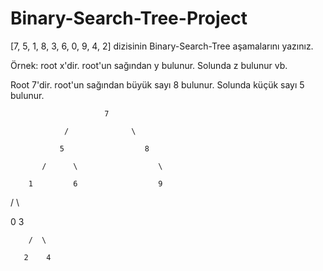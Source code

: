 # Binary-Search-Tree-Project

[7, 5, 1, 8, 3, 6, 0, 9, 4, 2] dizisinin Binary-Search-Tree aşamalarını yazınız.

Örnek: root x'dir. root'un sağından y bulunur. Solunda z bulunur vb.


Root 7'dir. root'un sağından büyük sayı 8 bulunur. Solunda küçük sayı 5 bulunur.


                         7
       
                /              \
      
               5                  8
      
           /      \                  \
   
        1         6                  9
   
   /    \      
 
  0      3     

        /  \
       
       2    4
